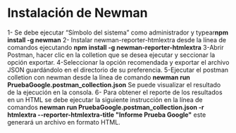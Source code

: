 Instalación de Newman
=================

1- Se debe ejecutar “Símbolo del sistema” como administrador y typear**npm install -g newman**
2- Instalar newman-reporter-htmlextra desde la línea de comandos ejecutando **npm install -g newman-reporter-htmlextra**
3-Abrir Postman, hacer clic en la colletion que se desea ejecutar y seccionar la opción exportar.
4-Seleccionar la opción recomendada y exportar el archivo JSON guardándolo en el directorio de su preferencia.
5-Ejecutar el postman colletion con newman desde la línea de comando **newman run PruebaGoogle.postman_collection.json** Se puede visualizar el resultado de la ejecución en la consola.
6- Para obtener el reporte de los resultados en un HTML se debe ejecutar la siguiente instrucción en la línea de comandos **newman run PruebaGoogle.postman_collection.json -r htmlextra --reporter-htmlextra-title "Informe Prueba Google"** este generará un archivo en formato HTML.